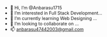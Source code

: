 - 👋 Hi, I’m @Anbarasu1715
- 👀 I’m interested in Full Stack Development...
- 🌱 I’m currently learning Web Designing ...
- 💞️ I’m looking to collaborate on ...
- 📫 anbarasu47442003@gmail.com

<!---
Anbarasu1715/Anbarasu1715 is a ✨ special ✨ repository because its `README.md` (this file) appears on your GitHub profile.
You can click the Preview link to take a look at your changes.
--->
